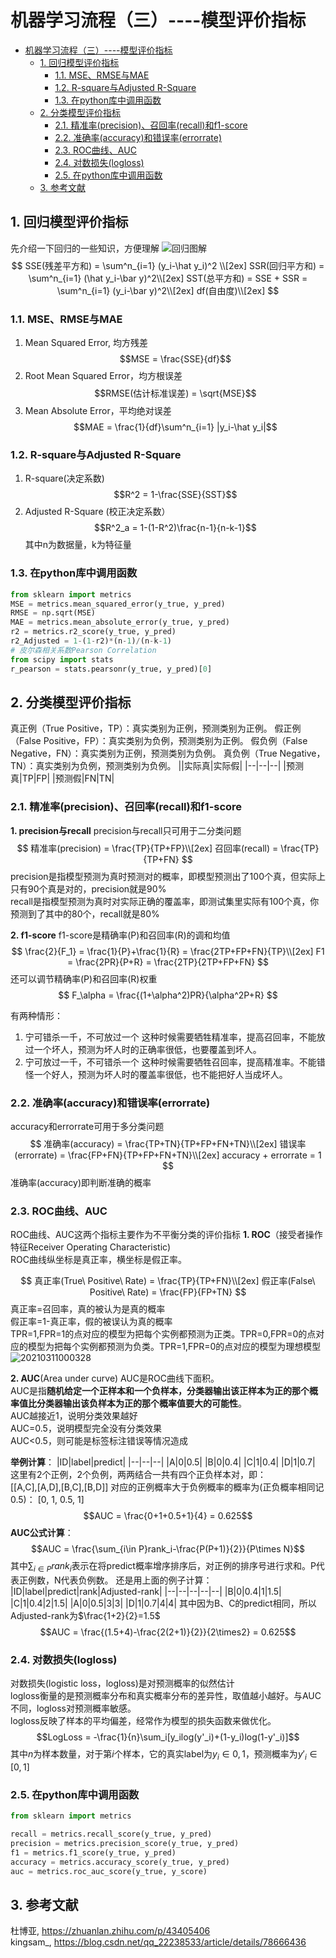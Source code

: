  # 机器学习流程（三）----模型评价指标
- [机器学习流程（三）----模型评价指标](#机器学习流程三----模型评价指标)
  - [1. 回归模型评价指标](#1-回归模型评价指标)
    - [1.1. MSE、RMSE与MAE](#11-msermse与mae)
    - [1.2. R-square与Adjusted R-Square](#12-r-square与adjusted-r-square)
    - [1.3. 在python库中调用函数](#13-在python库中调用函数)
  - [2. 分类模型评价指标](#2-分类模型评价指标)
    - [2.1. 精准率(precision)、召回率(recall)和f1-score](#21-精准率precision召回率recall和f1-score)
    - [2.2. 准确率(accuracy)和错误率(errorrate)](#22-准确率accuracy和错误率errorrate)
    - [2.3. ROC曲线、AUC](#23-roc曲线auc)
    - [2.4. 对数损失(logloss)](#24-对数损失logloss)
    - [2.5. 在python库中调用函数](#25-在python库中调用函数)
  - [3. 参考文献](#3-参考文献)

## 1. 回归模型评价指标
先介绍一下回归的一些知识，方便理解
![回归图解](https://raw.githubusercontent.com/analy-liu/PersonalImgaes/main/images/回归图解.png)
$$
SSE(残差平方和) = \sum^n_{i=1} (y_i-\hat y_i)^2 \\[2ex]
SSR(回归平方和) = \sum^n_{i=1} (\hat y_i-\bar y)^2\\[2ex]
SST(总平方和) = SSE + SSR = \sum^n_{i=1} (y_i-\bar y)^2\\[2ex]
df(自由度)\\[2ex]
$$

### 1.1. MSE、RMSE与MAE
1. Mean Squared Error, 均方残差
   $$MSE = \frac{SSE}{df}$$
2. Root Mean Squared Error，均方根误差
   $$RMSE(估计标准误差) = \sqrt{MSE}$$
3. Mean Absolute Error，平均绝对误差
   $$MAE = \frac{1}{df}\sum^n_{i=1} |y_i-\hat y_i|$$

### 1.2. R-square与Adjusted R-Square
1. R-square(决定系数)
   $$R^2 = 1-\frac{SSE}{SST}$$
2. Adjusted R-Square (校正决定系数）
   $$R^2_a = 1-(1-R^2)\frac{n-1}{n-k-1}$$
   其中n为数据量，k为特征量
### 1.3. 在python库中调用函数
```python
from sklearn import metrics
MSE = metrics.mean_squared_error(y_true, y_pred)
RMSE = np.sqrt(MSE)
MAE = metrics.mean_absolute_error(y_true, y_pred)
r2 = metrics.r2_score(y_true, y_pred)
r2_Adjusted = 1-(1-r2)*(n-1)/(n-k-1)
# 皮尔森相关系数Pearson Correlation
from scipy import stats
r_pearson = stats.pearsonr(y_true, y_pred)[0]
```
## 2. 分类模型评价指标
真正例（True Positive，TP）：真实类别为正例，预测类别为正例。
假正例（False Positive，FP）：真实类别为负例，预测类别为正例。
假负例（False Negative，FN）：真实类别为正例，预测类别为负例。
真负例（True Negative，TN）：真实类别为负例，预测类别为负例。
||实际真|实际假|
|--|--|--|
|预测真|TP|FP|
|预测假|FN|TN|
### 2.1. 精准率(precision)、召回率(recall)和f1-score
**1. precision与recall**
precision与recall只可用于二分类问题
$$
精准率(precision) = \frac{TP}{TP+FP}\\[2ex]
召回率(recall) = \frac{TP}{TP+FN}
$$
precision是指模型预测为真时预测对的概率，即模型预测出了100个真，但实际上只有90个真是对的，precision就是90%  
recall是指模型预测为真时对实际正确的覆盖率，即测试集里实际有100个真，你预测到了其中的80个，recall就是80%

**2. f1-score**
f1-score是精确率(P)和召回率(R)的调和均值
$$
\frac{2}{F_1} = \frac{1}{P}+\frac{1}{R} = \frac{2TP+FP+FN}{TP}\\[2ex]
F1 = \frac{2PR}{P+R} = \frac{2TP}{2TP+FP+FN}
$$
还可以调节精确率(P)和召回率(R)权重
$$
F_\alpha = \frac{(1+\alpha^2)PR}{\alpha^2P+R}
$$

有两种情形：
1. 宁可错杀一千，不可放过一个
   这种时候需要牺牲精准率，提高召回率，不能放过一个坏人，预测为坏人时的正确率很低，也要覆盖到坏人。
2. 宁可放过一千，不可错杀一个
   这种时候需要牺牲召回率，提高精准率。不能错怪一个好人，预测为坏人时的覆盖率很低，也不能把好人当成坏人。
### 2.2. 准确率(accuracy)和错误率(errorrate)
accuracy和errorrate可用于多分类问题
$$
准确率(accuracy) = \frac{TP+TN}{TP+FP+FN+TN}\\[2ex]
错误率(errorrate) = \frac{FP+FN}{TP+FP+FN+TN}\\[2ex]
accuracy + errorrate = 1
$$
准确率(accuracy)即判断准确的概率

### 2.3. ROC曲线、AUC
ROC曲线、AUC这两个指标主要作为不平衡分类的评价指标
**1. ROC**（接受者操作特征Receiver Operating Characteristic)  
ROC曲线纵坐标是真正率，横坐标是假正率。

$$
真正率(True\ Positive\ Rate) = \frac{TP}{TP+FN}\\[2ex]
假正率(False\ Positive\ Rate) = \frac{FP}{FP+TN}
$$
真正率=召回率，真的被认为是真的概率  
假正率=1-真正率，假的被误认为真的概率  
TPR=1,FPR=1的点对应的模型为把每个实例都预测为正类。TPR=0,FPR=0的点对应的模型为把每个实例都预测为负类。TPR=1,FPR=0的点对应的模型为理想模型
![20210311000328](https://raw.githubusercontent.com/analy-liu/PersonalImgaes/main/images/20210311000328.png)

**2. AUC**(Area under curve)
AUC是ROC曲线下面积。  
AUC是指**随机给定一个正样本和一个负样本，分类器输出该正样本为正的那个概率值比分类器输出该负样本为正的那个概率值要大的可能性**。  
AUC越接近1，说明分类效果越好  
AUC=0.5，说明模型完全没有分类效果  
AUC<0.5，则可能是标签标注错误等情况造成

**举例计算**：
|ID|label|predict|
|--|--|--|
|A|0|0.5|
|B|0|0.4|
|C|1|0.4|
|D|1|0.7|
这里有2个正例，2个负例，两两结合一共有四个正负样本对，即：  
\[[A,C],[A,D],[B,C],[B,D]]
对应的正例概率大于负例概率的概率为(正负概率相同记0.5)：
\[0, 1, 0.5, 1]
$$AUC = \frac{0+1+0.5+1}{4} = 0.625$$
**AUC公式计算**：
$$AUC = \frac{\sum_{i\in P}rank_i-\frac{P(P+1)}{2}}{P\times N}$$
其中$\sum_{i\in P}rank_i$表示在将predict概率增序排序后，对正例的排序号进行求和。P代表正例数，N代表负例数。
还是用上面的例子计算：
|ID|label|predict|rank|Adjusted-rank|
|--|--|--|--|--|
|B|0|0.4|1|1.5|
|C|1|0.4|2|1.5|
|A|0|0.5|3|3|
|D|1|0.7|4|4|
其中因为B、C的predict相同，所以Adjusted-rank为$\frac{1+2}{2}=1.5$  
$$AUC = \frac{(1.5+4)-\frac{2(2+1)}{2}}{2\times2} = 0.625$$
### 2.4. 对数损失(logloss)
对数损失(logistic loss，logloss)是对预测概率的似然估计  
logloss衡量的是预测概率分布和真实概率分布的差异性，取值越小越好。与AUC不同，logloss对预测概率敏感。  
logloss反映了样本的平均偏差，经常作为模型的损失函数来做优化。  
$$LogLoss = -\frac{1}{n}\sum_i[y_ilog(y'_i)+(1-y_i)log(1-y'_i)]$$其中$n$为样本数量，对于第$i$个样本，它的真实label为$y_i\in{0,1}$，预测概率为$y'_i\in[0,1]$
### 2.5. 在python库中调用函数
```python
from sklearn import metrics

recall = metrics.recall_score(y_true, y_pred)
precision = metrics.precision_score(y_true, y_pred)
f1 = metrics.f1_score(y_true, y_pred)
accuracy = metrics.accuracy_score(y_true, y_pred)
auc = metrics.roc_auc_score(y_true, y_score)
```
## 3. 参考文献
杜博亚, https://zhuanlan.zhihu.com/p/43405406  
kingsam_, https://blog.csdn.net/qq_22238533/article/details/78666436